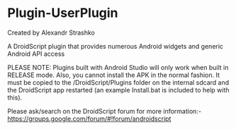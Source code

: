 # Plugin-UserPlugin

Created by Alexandr Strashko
 
A DroidScript plugin that provides numerous Android widgets and generic Android API access

PLEASE NOTE: Plugins built with Android Studio will only work when built in RELEASE mode. Also, you cannot install the APK in the normal fashion.  It must be copied to the /DroidScript/Plugins folder on the internal sdcard and the DroidScript app restarted (an example Install.bat is included to help with this).

Please ask/search on the DroidScript forum for more information:- https://groups.google.com/forum/#!forum/androidscript
